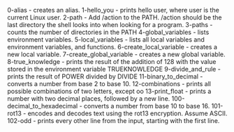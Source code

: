 0-alias - creates an alias.
1-hello_you -  prints hello user, where user is the current Linux user.
2-path - Add /action to the PATH. /action should be the last directory the shell looks into when looking for a program.
3-paths - counts the number of directories in the PATH
4-global_variables - lists environment variables.
5-local_variables - lists all local variables and environment variables, and functions.
6-create_local_variable - creates a new local variable.
7-create_global_variable -  creates a new global variable.
8-true_knowledge - prints the result of the addition of 128 with the value stored in the environment variable TRUEKNOWLEDGE
9-divide_and_rule -  prints the result of POWER divided by DIVIDE
11-binary_to_decimal - converts a number from base 2 to base 10.
12-combinations - prints all possible combinations of two letters, except oo
13-print_float -  prints a number with two decimal places, followed by a new line.
100-decimal_to_hexadecimal - converts a number from base 10 to base 16.
101-rot13 -  encodes and decodes text using the rot13 encryption. Assume ASCII.
102-odd - prints every other line from the input, starting with the first line.

